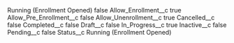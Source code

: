 <?xml version="1.0" encoding="UTF-8"?>
<CustomMetadata xmlns="http://soap.sforce.com/2006/04/metadata" xmlns:xsi="http://www.w3.org/2001/XMLSchema-instance" xmlns:xsd="http://www.w3.org/2001/XMLSchema">
    <label>Running (Enrollment Opened)</label>
    <protected>false</protected>
    <values>
        <field>Allow_Enrollment__c</field>
        <value xsi:type="xsd:boolean">true</value>
    </values>
    <values>
        <field>Allow_Pre_Enrollment__c</field>
        <value xsi:type="xsd:boolean">false</value>
    </values>
    <values>
        <field>Allow_Unenrollment__c</field>
        <value xsi:type="xsd:boolean">true</value>
    </values>
    <values>
        <field>Cancelled__c</field>
        <value xsi:type="xsd:boolean">false</value>
    </values>
    <values>
        <field>Completed__c</field>
        <value xsi:type="xsd:boolean">false</value>
    </values>
    <values>
        <field>Draft__c</field>
        <value xsi:type="xsd:boolean">false</value>
    </values>
    <values>
        <field>In_Progress__c</field>
        <value xsi:type="xsd:boolean">true</value>
    </values>
    <values>
        <field>Inactive__c</field>
        <value xsi:type="xsd:boolean">false</value>
    </values>
    <values>
        <field>Pending__c</field>
        <value xsi:type="xsd:boolean">false</value>
    </values>
    <values>
        <field>Status__c</field>
        <value xsi:type="xsd:string">Running (Enrollment Opened)</value>
    </values>
</CustomMetadata>
